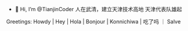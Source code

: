 - 👋 Hi, I’m @TianjinCoder
人在武清，建立天津技术高地
天津代表队雄起


Greetings: Howdy | Hey | Hola | Bonjour | Konnichiwa | 吃了吗 ｜ Salve
